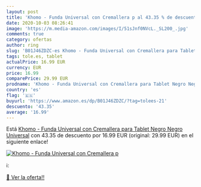 ```yaml
---
layout: post
title: 'Khomo - Funda Universal con Cremallera p al 43.35 % de descuento'
date: 2020-10-03 08:26:41
image: 'https://m.media-amazon.com/images/I/51sJnf0NVcL._SL200_.jpg'
comments: true
category: ofertas
author: ring
slug: 'B01J46ZDZC-es Khomo - Funda Universal con Cremallera para Tablet Negro...'
tags: tole.es, tablet
actualPrice: 16.99 EUR
currency: EUR
price: 16.99
comparePrice: 29.99 EUR
prodname: 'Khomo - Funda Universal con Cremallera para Tablet Negro Negro Universal'
country: 'es'
flag: '🇪🇸'
buyurl: 'https://www.amazon.es/dp/B01J46ZDZC/?tag=tolees-21'
descuento: '43.35'
average: '16.99'
---
```


Está [Khomo - Funda Universal con Cremallera para Tablet Negro Negro Universal](https://www.amazon.es/dp/B01J46ZDZC/?tag=tolees-21) con 43.35 de descuento por 16.99 EUR (original: 29.99 EUR) en el siguiente enlace!

[![Khomo - Funda Universal con Cremallera p](https://m.media-amazon.com/images/I/51sJnf0NVcL._SL200_.jpg)](https://www.amazon.es/dp/B01J46ZDZC/?tag=tolees-21)

ℹ️:


[🛒 Ver la oferta!!](https://www.amazon.es/dp/B01J46ZDZC/?tag=tolees-21)
